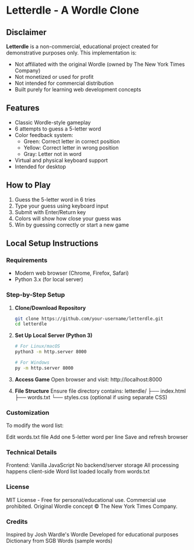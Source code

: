 # Letterdle - A Wordle Clone

## Disclaimer

**Letterdle** is a non-commercial, educational project created for demonstrative purposes only. This implementation is:
- Not affiliated with the original Wordle (owned by The New York Times Company)
- Not monetized or used for profit
- Not intended for commercial distribution
- Built purely for learning web development concepts

## Features

- Classic Wordle-style gameplay
- 6 attempts to guess a 5-letter word
- Color feedback system:
  - Green: Correct letter in correct position
  - Yellow: Correct letter in wrong position
  - Gray: Letter not in word
- Virtual and physical keyboard support
- Intended for desktop

## How to Play

1. Guess the 5-letter word in 6 tries
2. Type your guess using keyboard input
3. Submit with Enter/Return key
4. Colors will show how close your guess was
5. Win by guessing correctly or start a new game

## Local Setup Instructions

### Requirements
- Modern web browser (Chrome, Firefox, Safari)
- Python 3.x (for local server)

### Step-by-Step Setup

1. **Clone/Download Repository**
   ```bash
   git clone https://github.com/your-username/letterdle.git
   cd letterdle

2. **Set Up Local Server (Python 3)**
    ```bash
    # For Linux/macOS
    python3 -m http.server 8000

    # For Windows
    py -m http.server 8000

3. **Access Game**
    Open browser and visit: 
    http://localhost:8000

4. **File Structure**
    Ensure file directory contains:
    letterdle/
    ├── index.html
    ├── words.txt
    └── styles.css (optional if using separate CSS)

### Customization

To modify the word list:

Edit words.txt file
Add one 5-letter word per line
Save and refresh browser

### Technical Details

Frontend: Vanilla JavaScript
No backend/server storage
All processing happens client-side
Word list loaded locally from words.txt

### License

MIT License - Free for personal/educational use. Commercial use prohibited. Original Wordle concept © The New York Times Company.

### Credits

Inspired by Josh Wardle's Wordle
Developed for educational purposes
Dictionary from SGB Words (sample words)
